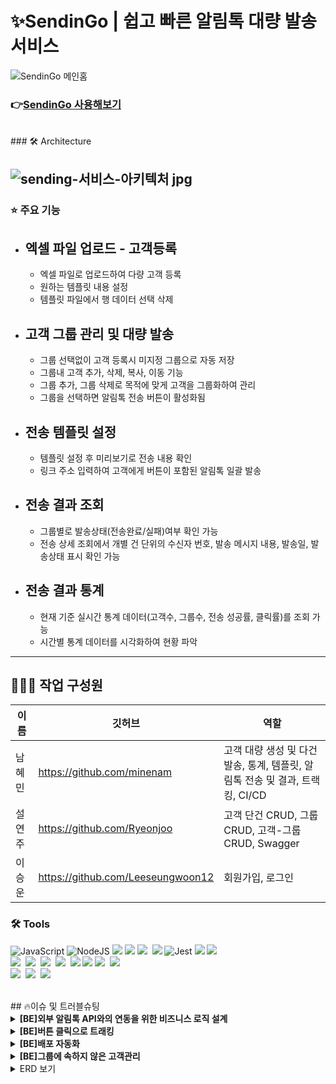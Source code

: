 # ✨SendinGo | 쉽고 빠른 알림톡 대량 발송 서비스

![SendinGo 메인홈](https://user-images.githubusercontent.com/121853931/233304202-48859725-6fcc-470d-bf53-b69d1a2b127a.jpg)

### 👉[SendinGo 사용해보기][sendingo-link]

[sendingo-link]: https://www.sendingo.site/ 'SendinGo 바로가기!'

<br>
### 🛠 Architecture

## ![sending-서비스-아키텍처 jpg](https://user-images.githubusercontent.com/121853931/233131984-3a66adee-8880-41f5-8691-820c0f2c397e.jpg)

### ⭐ **주요 기능**

- ## **엑셀 파일 업로드 - 고객등록** <br>

  - 엑셀 파일로 업로드하여 다량 고객 등록
  - 원하는 템플릿 내용 설정
  - 템플릿 파일에서 행 데이터 선택 삭제

- ## **고객 그룹 관리 및 대량 발송** <br>

  - 그룹 선택없이 고객 등록시 미지정 그룹으로 자동 저장
  - 그룹내 고객 추가, 삭제, 복사, 이동 기능
  - 그룹 추가, 그룹 삭제로 목적에 맞게 고객을 그룹화하여 관리
  - 그룹을 선택하면 알림톡 전송 버튼이 활성화됨

- ## **전송 템플릿 설정** <br>

  - 템플릿 설정 후 미리보기로 전송 내용 확인
  - 링크 주소 입력하여 고객에게 버튼이 포함된 알림톡 일괄 발송

- ## **전송 결과 조회** <br>

  - 그룹별로 발송상태(전송완료/실패)여부 확인 가능
  - 전송 상세 조회에서 개별 건 단위의 수신자 번호, 발송 메시지 내용, 발송일, 발송상태 표시 확인 가능

- ## **전송 결과 통계** <br>

  - 현재 기준 실시간 통계 데이터(고객수, 그룹수, 전송 성공률, 클릭률)를 조회 가능
  - 시간별 통계 데이터를 시각화하여 현황 파악

---

## 👨‍👩‍👧 작업 구성원

| 이름   | 깃허브                            | 역할                                                                          |
| ------ | --------------------------------- | ----------------------------------------------------------------------------- |
| 남혜민 | https://github.com/minenam        | 고객 대량 생성 및 다건 발송, 통계, 템플릿, 알림톡 전송 및 결과, 트랙킹, CI/CD |
| 설연주 | https://github.com/Ryeonjoo       | 고객 단건 CRUD, 그룹 CRUD, 고객-그룹 CRUD, Swagger                            |
| 이승운 | https://github.com/Leeseungwoon12 | 회원가입, 로그인                                                              |

### 🛠 Tools

![JavaScript](https://img.shields.io/badge/javascript-%23323330.svg?style=for-the-badge&logo=javascript&logoColor=%23F7DF1E)
![NodeJS](https://img.shields.io/badge/node.js-6DA55F?style=for-the-badge&logo=node.js&logoColor=white)
<img src="https://img.shields.io/badge/express-000000?style=for-the-badge&logo=express&logoColor=white">
<img src="https://img.shields.io/badge/docker-2496ED?style=for-the-badge&logo=docker&logoColor=white">
<img src="https://img.shields.io/badge/-axios-black?style=for-the-badge&logo=axios&logoColor=white"/>&nbsp;
<img src="https://img.shields.io/badge/-Nginx-green?style=for-the-badge&logo=Nginx&logoColor=white">
![Jest](https://img.shields.io/badge/Jest-C21325?style=for-the-badge&logo=Jest&logoColor=white)
<img src="https://img.shields.io/badge/JSON Web Tokens-000000?style=for-the-badge&logo=JSON Web Tokens&logoColor=white">
<img src="https://img.shields.io/badge/-winston-green?style=for-the-badge&logo=winston&logoColor=white"/>&nbsp;
<br>
<img src="https://img.shields.io/badge/-amazonec2-FF9900?style=for-the-badge&logo=amazonec2&logoColor=white"/>&nbsp;
<img src="https://img.shields.io/badge/-redis-red?style=for-the-badge&logo=redis&logoColor=white"/>&nbsp;
<img src="https://img.shields.io/badge/-AWS ElastiCache-2962FF?style=for-the-badge&logo=AWS ElastiCache&logoColor=white"/>&nbsp;
<img src="https://img.shields.io/badge/-amazon cloudwatch-5BA745?style=for-the-badge&logo=amazon cloudwatch&logoColor=white"/>&nbsp;
<img src="https://img.shields.io/badge/github-%23121011.svg?style=for-the-badge&logo=github&logoColor=white">
<img src="https://img.shields.io/badge/githubactions-2088FF.svg?style=for-the-badge&logo=githubactions&logoColor=white">
<img src="https://img.shields.io/badge/-amazons3-EB001B?style=for-the-badge&logo=amazons3&logoColor=white"/>&nbsp;
<img src="https://img.shields.io/badge/-AWS CodeDeploy-5BA745?style=for-the-badge&logo=AWS CodeDeploy&logoColor=white"/>&nbsp;
<br>
<img src="https://img.shields.io/badge/-sequelize-blue?style=for-the-badge&logo=Sequelize&logoColor=white"/>&nbsp;
<img src="https://img.shields.io/badge/-mysql-blue?style=for-the-badge&logo=Mysql&logoColor=white"/>&nbsp;
<img src="https://img.shields.io/badge/-amazonrds-527FFF?style=for-the-badge&logo=amazonrds&logoColor=white"/>&nbsp;

<br>
## 🔥이슈 및 트러블슈팅

<details>
<summary><b>[BE]외부 알림톡 API와의 연동을 위한 비즈니스 로직 설계</b></summary>
  
> **요구사항**  
- 고객이 전송 버튼을 누르면, 외부 알림톡 전송 API 에 요청을 보내야 함
- 전송상태가 실시간으로 반영되면서 지속적인 외부 API 와의 상호작용이 필요함
>
> **문제사항** 
- 프론트엔드에서 바로 알림톡 요청을 보낼지, 혹은 백엔드를 거쳐 알림톡 요청을 보낼지 통제권을 어디에 두어야 할지
- 외부 API 에서 받아온 값을 바로 프론트엔드에 보내 주고 DB에 저장할지, 혹은 외부API응답값을 DB에 저장한 뒤 프론트엔드 요청에 대한 응답으로 반환할지

> **해결방향**

- 시퀀스 다이어그램을 통해 각각의 장단점을 비교 분석
  ![BE 주도 시퀀스 다이어그램 jpg](https://user-images.githubusercontent.com/121853931/233253290-546b0f4f-d6b5-49c0-8bd1-be68d23914d6.jpg)
  ![FE 주도 시퀀스 다이어그램 jpg](https://user-images.githubusercontent.com/121853931/233253349-cf01b8f6-2cdb-4563-9347-2ad635b07818.jpg)

- Redis를 통해 자주 변하는 데이터를 저장해두고 비교적 변하지 않는 값을 DB에 저장하는 형태로 쿼리 요청을 최소화

> **의견결정**

- 전송 상태만을 위해 Redis 서버를 만들긴 어렵기 때문에 ElastiCache를 통해 서버 관리 로드를 축소
- axios를 활용한 리다이렉트로 자체 로직과 외부 요청이 순차적으로 진행되도록 처리

</details>

<details>
<summary><b>[BE]버튼 클릭으로 트래킹</b></summary>
  
> **요구사항**  
- 고객이 알림톡 버튼을 누르면, 로그 데이터가 생성되는 식으로 클릭률을 트래킹 시도
- 알리고 전송 API를 보내기 전에, 회원이 입력값 URL 을 redirect 최종 경로로 등록하기 위해 우리측에서 식별 가능한 값을 미리 만들어 URI를 심어야 함
>
> **문제사항** 
- 어떤 값을 식별자로 사용할 것인가 - 각 엔티티마다 가지고 있는 ID를 포함하는 임시 uuid
- URL 에 쿼리, 파라미터, 별도의 식별자 중 어떤 형태로 식별 값을 넣을 것인가 
- 해당 식별 값에 어떤 데이터베이스를 활용해야 할 것인가

> **해결방향**

- MySQL : 각 테이블마다 관계가 이미 일관되고 JOIN 등으로 여러 테이블을 참조해야 하기 때문에 응답 시간 및 복잡도가 늘어남
- Redis : 세션 Id 처럼 해당 값을 키:값 형태로 저장할 수 있는 가벼운 NoSQL 데이터베이스
- MongoDB : 식별값만 저장해야 하기 때문에, 해당 목적만으로 적용하기엔 무겁다고 판단
  > **의견결정**
- 전송 전 / 전송 / 결과 조회 등의 여러 이벤트 흐름마다 해당 키의 값을 업데이트 해야 하기 때문에 빠른 조회가 가능한 인메모리 데이터베이스 채택

</details>

<details>
<summary><b>[BE]배포 자동화</b></summary>
  
> **요구사항**  
- 소스 코드 변화가 있을 때마다 배포를 위해 단순 반복 작업을 수행하는 것에 대한 비효율성
>
> **해결방향** 
- Jenkins : 다양한 기능을 제공하나, 단기간에 숙달하기에는 필요한 사전 지식이 많이 필요
- Github Action : GitHub과 통합된 환경을 제공하고 사용이 빠르고 쉬움

> **의사결정**

- 초기 인프라 구축에 시간을 최소화하는 것이 기능 개발 시간을 효율적으로 사용할 수 있다고 판단.
- 배포 자동화를 단기간에 진행하기 위해 빠르고 어렵지 않게 다룰 수 있는 Github Action으로 선택

</details>
<details>
<summary><b>[BE]그룹에 속하지 않은 고객관리</b></summary>
  
> **문제사항**  
- 그룹 전체 목록에서 그룹에 속하지 않은 고객들이 조회되지 않아 인원수 차이가 발생함
>
> **해결방향** 
- ERD 및 정책 변경 : 모든 클라이언트들은 그룹에 속하도록 처리
- 정책 유지 및 API 변경 : 그룹 미지정 클라이언트들만 따로 DB에서 조회하여 전체 조회 API 에 추가

> **의사결정**

- 서비스 정책을 변경하는 것이 API 확장성과 복잡도에 비해 시간과 노력이 덜 듦
- 우리가 원하는 것은 ‘그룹 미지정’ 이라는 개념이기 때문에 그룹의 형태를 차용하기로 함.
  > **개선 및 보완**
- 최초 회원가입시 미지정 그룹 생성
- 그룹을 등록 안하는 고객 대량 생성, 고객 단건 생성 할 때 자동으로 미지정 그룹에 저장되도록 구현
- 같은 이름의 그룹이 존재할 경우 ‘그룹명(숫자)’ 형태로 추가되도록 변경

</details>

<details>
<summary>ERD 보기</summary>
<div markdown="1">

![sendinGo-ERD (1)](https://user-images.githubusercontent.com/121853931/233146073-8f975088-f2a6-49ff-8f45-256fd7efc81e.png)

</div>
</details>
